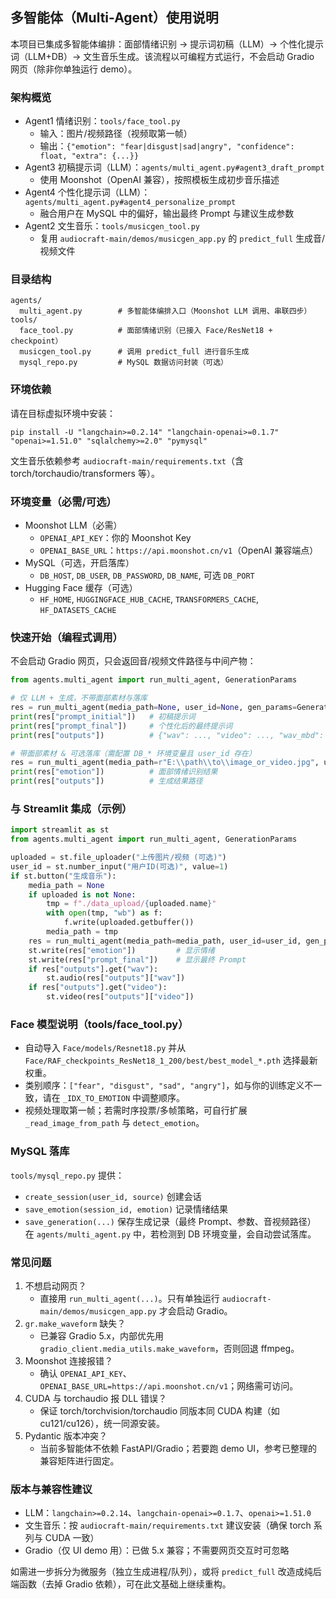 ## 多智能体（Multi-Agent）使用说明

本项目已集成多智能体编排：面部情绪识别 → 提示词初稿（LLM）→ 个性化提示词（LLM+DB）→ 文生音乐生成。该流程以可编程方式运行，不会启动 Gradio 网页（除非你单独运行 demo）。

### 架构概览

- Agent1 情绪识别：`tools/face_tool.py`
  - 输入：图片/视频路径（视频取第一帧）
  - 输出：`{"emotion": "fear|disgust|sad|angry", "confidence": float, "extra": {...}}`
- Agent3 初稿提示词（LLM）：`agents/multi_agent.py#agent3_draft_prompt`
  - 使用 Moonshot（OpenAI 兼容），按照模板生成初步音乐描述
- Agent4 个性化提示词（LLM）：`agents/multi_agent.py#agent4_personalize_prompt`
  - 融合用户在 MySQL 中的偏好，输出最终 Prompt 与建议生成参数
- Agent2 文生音乐：`tools/musicgen_tool.py`
  - 复用 `audiocraft-main/demos/musicgen_app.py` 的 `predict_full` 生成音/视频文件

### 目录结构

```
agents/
  multi_agent.py        # 多智能体编排入口（Moonshot LLM 调用、串联四步）
tools/
  face_tool.py          # 面部情绪识别（已接入 Face/ResNet18 + checkpoint）
  musicgen_tool.py      # 调用 predict_full 进行音乐生成
  mysql_repo.py         # MySQL 数据访问封装（可选）
```

### 环境依赖

请在目标虚拟环境中安装：

```
pip install -U "langchain>=0.2.14" "langchain-openai>=0.1.7" "openai>=1.51.0" "sqlalchemy>=2.0" "pymysql"
```

文生音乐依赖参考 `audiocraft-main/requirements.txt`（含 torch/torchaudio/transformers 等）。

### 环境变量（必需/可选）

- Moonshot LLM（必需）
  - `OPENAI_API_KEY`：你的 Moonshot Key
  - `OPENAI_BASE_URL`：`https://api.moonshot.cn/v1`（OpenAI 兼容端点）
- MySQL（可选，开启落库）
  - `DB_HOST`, `DB_USER`, `DB_PASSWORD`, `DB_NAME`, 可选 `DB_PORT`
- Hugging Face 缓存（可选）
  - `HF_HOME`, `HUGGINGFACE_HUB_CACHE`, `TRANSFORMERS_CACHE`, `HF_DATASETS_CACHE`

### 快速开始（编程式调用）

不会启动 Gradio 网页，只会返回音/视频文件路径与中间产物：

```python
from agents.multi_agent import run_multi_agent, GenerationParams

# 仅 LLM + 生成，不带面部素材与落库
res = run_multi_agent(media_path=None, user_id=None, gen_params=GenerationParams(duration=15))
print(res["prompt_initial"])   # 初稿提示词
print(res["prompt_final"])     # 个性化后的最终提示词
print(res["outputs"])          # {"wav": ..., "video": ..., "wav_mbd": ..., "video_mbd": ...}

# 带面部素材 & 可选落库（需配置 DB_* 环境变量且 user_id 存在）
res = run_multi_agent(media_path=r"E:\\path\\to\\image_or_video.jpg", user_id=1)
print(res["emotion"])          # 面部情绪识别结果
print(res["outputs"])          # 生成结果路径
```

### 与 Streamlit 集成（示例）

```python
import streamlit as st
from agents.multi_agent import run_multi_agent, GenerationParams

uploaded = st.file_uploader("上传图片/视频 (可选)")
user_id = st.number_input("用户ID(可选)", value=1)
if st.button("生成音乐"):
    media_path = None
    if uploaded is not None:
        tmp = f"./data_upload/{uploaded.name}"
        with open(tmp, "wb") as f:
            f.write(uploaded.getbuffer())
        media_path = tmp
    res = run_multi_agent(media_path=media_path, user_id=user_id, gen_params=GenerationParams(duration=15))
    st.write(res["emotion"])         # 显示情绪
    st.write(res["prompt_final"])    # 显示最终 Prompt
    if res["outputs"].get("wav"):
        st.audio(res["outputs"]["wav"])
    if res["outputs"].get("video"):
        st.video(res["outputs"]["video"])
```

### Face 模型说明（tools/face_tool.py）

- 自动导入 `Face/models/Resnet18.py` 并从 `Face/RAF_checkpoints_ResNet18_1_200/best/best_model_*.pth` 选择最新权重。
- 类别顺序：`["fear", "disgust", "sad", "angry"]`，如与你的训练定义不一致，请在 `_IDX_TO_EMOTION` 中调整顺序。
- 视频处理取第一帧；若需时序投票/多帧策略，可自行扩展 `_read_image_from_path` 与 `detect_emotion`。

### MySQL 落库

`tools/mysql_repo.py` 提供：

- `create_session(user_id, source)` 创建会话
- `save_emotion(session_id, emotion)` 记录情绪结果
- `save_generation(...)` 保存生成记录（最终 Prompt、参数、音视频路径）
  在 `agents/multi_agent.py` 中，若检测到 DB 环境变量，会自动尝试落库。

### 常见问题

1) 不想启动网页？
   - 直接用 `run_multi_agent(...)`。只有单独运行 `audiocraft-main/demos/musicgen_app.py` 才会启动 Gradio。
2) `gr.make_waveform` 缺失？
   - 已兼容 Gradio 5.x，内部优先用 `gradio_client.media_utils.make_waveform`，否则回退 ffmpeg。
3) Moonshot 连接报错？
   - 确认 `OPENAI_API_KEY`、`OPENAI_BASE_URL=https://api.moonshot.cn/v1`；网络需可访问。
4) CUDA 与 torchaudio 报 DLL 错误？
   - 保证 torch/torchvision/torchaudio 同版本同 CUDA 构建（如 cu121/cu126），统一同源安装。
5) Pydantic 版本冲突？
   - 当前多智能体不依赖 FastAPI/Gradio；若要跑 demo UI，参考已整理的兼容矩阵进行固定。

### 版本与兼容性建议

- LLM：`langchain>=0.2.14`、`langchain-openai>=0.1.7`、`openai>=1.51.0`
- 文生音乐：按 `audiocraft-main/requirements.txt` 建议安装（确保 torch 系列与 CUDA 一致）
- Gradio（仅 UI demo 用）：已做 5.x 兼容；不需要网页交互时可忽略

如需进一步拆分为微服务（独立生成进程/队列），或将 `predict_full` 改造成纯后端函数（去掉 Gradio 依赖），可在此文基础上继续重构。






